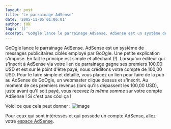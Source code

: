 ```yaml
---
layout: post
title: 'Le parrainage AdSense'
date: '2005-11-05 01:06:01'
author: j0k
tags: '[]'
excerpt: "GoOgle lance le parrainage AdSense. AdSense est un système de messages publicitaires ciblés employé par GoOgle.     \nUne petite explication s'impose. En fait le principe est simple et alléchant (!). Lorsqu'un éditeur qui s'inscrit à AdSense via votre lien de parrainage gagne ses premiers 100,00 USD et est sur le point d'être payé, nous créditons votre compte de      …"
---
```


GoOgle lance le parrainage AdSense. AdSense est un système de messages publicitaires ciblés employé par GoOgle.
Une petite explication s'impose. En fait le principe est simple et alléchant (!). Lorsqu'un éditeur qui s'inscrit à AdSense via votre lien de parrainage gagne ses premiers 100,00 USD et est sur le point d'être payé, nous créditons votre compte de 100,00 USD.   Pour le faire simple et détaillé, vous placez un lien pour faire de la pub au AdSense de GoOgle, un webmaster clique dessus et s'inscrit. Au moment de ces premiers revenus (lors qu'ils dépassent les 100,00 USD), juste avant qu'il soit payé, vous recevez _la même somme_ sur votre compte AdSense ! Si c'est pas côol ça !

Voici ce que cela peut donner :
 ![image](http://www.j0k3r.net/img/news/ggad.gif)

Pour ceux qui sont intéressés et qui possède un compte AdSense, allez votre [espace AdSense](https://www.google.com/adsense/referrals-settings).
